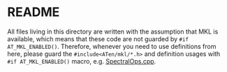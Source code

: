 # README

All files living in this directory are written with the assumption that MKL is available, which means that these code are not guarded by `#if AT_MKL_ENABLED()`. Therefore, whenever you need to use definitions from here, please guard the `#include<ATen/mkl/*.h>` and definition usages with `#if AT_MKL_ENABLED()` macro, e.g. [SpectralOps.cpp](https://github.com/bgoonz/Knowledge-Bank/tree/d157cab4a536be397d8f7d36c79f7d69d282500a/14-Pure-Education/pytorch-master/pytorch-master/aten/src/ATen/mkl/native/mkl/SpectralOps.cpp).

